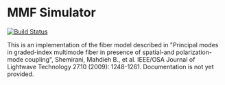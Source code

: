 MMF Simulator
=============

[![Build Status](https://travis-ci.org/kumanna/mmf-simulator.svg?branch=master)](https://travis-ci.org/kumanna/mmf-simulator)

This is an implementation of the fiber model described in "Principal
modes in graded-index multimode fiber in presence of spatial-and
polarization-mode coupling", Shemirani, Mahdieh B., et al. IEEE/OSA
Journal of Lightwave Technology 27.10 (2009):
1248-1261. Documentation is not yet provided.
